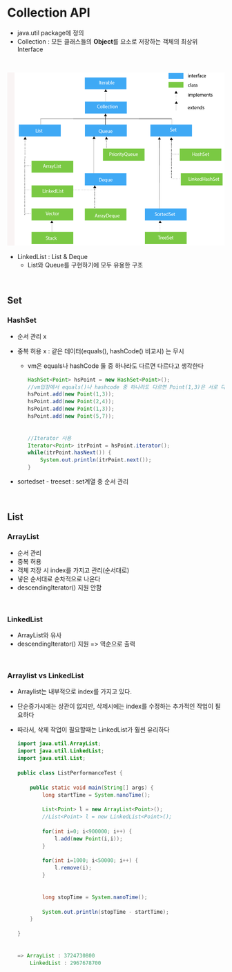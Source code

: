 # Collection API

- java.util package에 정의
- Collection : 모든 클래스들의 **Object**를 요소로 저장하는 객체의 최상위 Interface

<br>

![image-20200217153953924](images/image-20200217153953924.png)

- LinkedList : List & Deque
  - List와 Queue를 구현하기에 모두 유용한 구조

<br>

## Set

### HashSet

- 순서 관리 x

- 중복 허용 x : 같은 데이터(equals(), hashCode() 비교시) 는 무시

  - vm은 equals나 hashCode 둘 중 하나라도 다르면 다르다고 생각한다

    ```java
    HashSet<Point> hsPoint = new HashSet<Point>();
    //vm입장에서 equals()나 hashcode 중 하나라도 다르면 Point(1,3)은 서로 다른객체라고 생각
    hsPoint.add(new Point(1,3));
    hsPoint.add(new Point(2,4));
    hsPoint.add(new Point(1,3));
    hsPoint.add(new Point(5,7));
    
    
    //Iterator 사용
    Iterator<Point> itrPoint = hsPoint.iterator();
    while(itrPoint.hasNext()) {
        System.out.println(itrPoint.next());
    }
    ```

    

- sortedset - treeset : set계열 중 순서 관리

<br>

## List

### ArrayList

- 순서 관리
- 중복 허용
- 객체 저장 시 index를 가지고 관리(순서대로)
- 넣은 순서대로 순차적으로 나온다
- descendingIterator() 지원 안함

<br>

### LinkedList

- ArrayList와 유사
- descendingIterator() 지원 => 역순으로 출력

<br>

### Arraylist vs LinkedList

- Arraylist는 내부적으로 index를 가지고 있다.

- 단순증가시에는 상관이 없지만, 삭제시에는 index를 수정하는 추가적인 작업이 필요하다

- 따라서, 삭제 작업이 필요할때는 LinkedList가 훨씬 유리하다

  ```java
  import java.util.ArrayList;
  import java.util.LinkedList;
  import java.util.List;
  
  public class ListPerformanceTest {
  
      public static void main(String[] args) {
          long startTime = System.nanoTime();
  
          List<Point> l = new ArrayList<Point>();
          //List<Point> l = new LinkedList<Point>();
  
          for(int i=0; i<900000; i++) {
              l.add(new Point(i,i));
          }
  
          for(int i=1000; i<50000; i++) {
              l.remove(i);
          }
  
  
          long stopTime = System.nanoTime();
  
          System.out.println(stopTime - startTime);
      }
  
  }
  
  
  => ArrayList : 3724730800
      LinkedList : 2967678700
  ```

  

